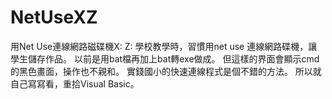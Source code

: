 # NetUseXZ
用Net Use連線網路磁碟機X: Z:
學校教學時，習慣用net use 連線網路碟機，讓學生儲存作品。
以前是用bat檔再加上bat轉exe做成。
但這樣的界面會顯示cmd的黑色畫面，操作也不親和。
實錢國小的快速連線程式是個不錯的方法。
所以就自己寫寫看，重拾Visual Basic。
